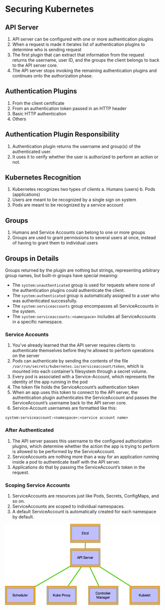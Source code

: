 # Securing Kubernetes

## API Server

1. API server can be configured with one or more authentication plugins
2. When a request is made it iterates list of authentication plugins to determine who is sending request
3. The first plugin that can extract that information from the request returns the username, user ID, and the groups the client belongs to back to the API server core.
4. The API server stops invoking the remaining authentication plugins and continues onto the authorization phase.

## Authentication Plugins

1. From the client certificate
2. From an authentication token passed in an HTTP header
3. Basic HTTP authentication
4. Others

## Authentication Plugin Responsibility

1. Authentication plugin returns the username and group(s) of the authenticated user.
2. It uses it to verify whether the user is authorized to perform an action or not.

## Kubernetes Recognition

1. Kubernetes recognizes two types of clients
   a. Humans (users)
   b. Pods (applications)
2. Users are meant to be recognized by a single sign on system
3. Pods are meant to be recognized by a service account

## Groups

1. Humans and Service Accounts can belong to one or more groups
2. Groups are used to grant permissions to several users at once, instead of having to grant them to individual users

## Groups in Details

Groups returned by the plugin are nothing but strings, representing arbitrary group names, but built-in groups have special meaning:

* The `system:unauthenticated` group is used for requests where none of the authentication plugins could authenticate the client.
* The `system:authenticated` group is automatically assigned to a user who was authenticated successfully.
* The `system:serviceaccounts` group encompasses all ServiceAccounts in the system.
* The `system:serviceaccounts:<namespace>` includes all ServiceAccounts in a specific namespace.

### Service Accounts

1. You’ve already learned that the API server requires clients to authenticate themselves before they’re allowed to perform operations on the server
2. Pods can authenticate by sending the contents of the file `/var/run/secrets/kubernetes.io/serviceaccount/token`, which is mounted into each container’s filesystem through a secret volume.
3. Every pod is associated with a Service-Account, which represents the identity of the app running in the pod
4. The token file holds the ServiceAccount’s authentication token
5. When an app uses this token to connect to the API server, the authentication plugin authenticates the ServiceAccount and passes the ServiceAccount’s username back to the API server core.
6. Service-Account usernames are formatted like this:

```
system:serviceaccount:<namespace>:<service account name>
```

### After Authenticated

1. The API server passes this username to the configured authorization plugins, which determine whether the action the app is trying to perform is allowed to be performed by the ServiceAccount.
2. ServiceAccounts are nothing more than a way for an application running inside a pod to authenticate itself with the API server. 
3. Applications do that by passing the ServiceAccount’s token in the request.

### Scoping Service Accounts

1. ServiceAccounts are resources just like Pods, Secrets, ConfigMaps, and so on.
2. ServiceAccounts are scoped to individual namespaces.
3. A default ServiceAccount is automatically created for each namespace by default.

![Sample Image](./images/KubernetesArchitecture.png)
